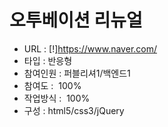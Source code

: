 # 오투베이션 리뉴얼
- URL  : [!]https://www.naver.com/
- 타입 : 반응형
- 참여인원 : 퍼블리셔1/백엔드1
- 참여도 :  100%
- 작업방식 :  100%
- 구성 : html5/css3/jQuery
